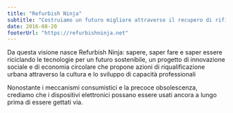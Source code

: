 ```yaml
---
title: "Refurbish Ninja"
subtitle: "Costruiamo un futuro migliore attraverso il recupero di rifiuti elettronici e dando lunga vita alla tecnologia"
date: 2016-08-20
footerUrl: "https://refurbishninja.net"
---
```

Da questa visione nasce Refurbish Ninja: sapere, saper fare e saper essere riciclando le tecnologie per un futuro sostenibile, un progetto di innovazione sociale e di economia circolare che propone azioni di riqualificazione urbana attraverso la cultura e lo sviluppo di capacità professionali

Nonostante i meccanismi consumistici e la precoce obsolescenza, crediamo che i dispositivi elettronici possano essere usati ancora a lungo prima di essere gettati via.